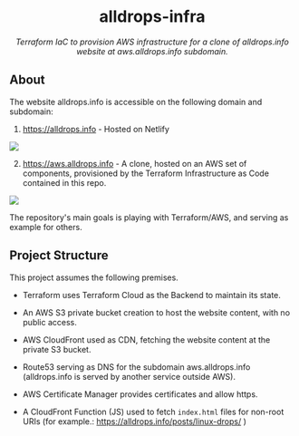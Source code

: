 <h1 align="center">alldrops-infra</h1>

*<p align="center">Terraform IaC to provision AWS infrastructure for a clone of alldrops.info website at aws.alldrops.info subdomain.</p>*

## About

The website alldrops.info is accessible on the following domain and subdomain:

1. https://alldrops.info - Hosted on Netlify

![](https://github.com/rossijonas/alldrops-infra/docs/001.png)

2. https://aws.alldrops.info - A clone, hosted on an AWS set of components, provisioned by the Terraform Infrastructure as Code contained in this repo.

![](https://github.com/rossijonas/alldrops-infra/docs/002.png)

The repository's main goals is playing with Terraform/AWS, and serving as example for others.

## Project Structure

This project assumes the following premises.

- Terraform uses Terraform Cloud as the Backend to maintain its state.

- An AWS S3 private bucket creation to host the website content, with no public access.

- AWS CloudFront used as CDN, fetching the website content at the private S3 bucket.

- Route53 serving as DNS for the subdomain aws.alldrops.info (alldrops.info is served by another service outside AWS).

- AWS Certificate Manager provides certificates and allow https.

- A CloudFront Function (JS) used to fetch `index.html` files for non-root URIs (for example.: https://alldrops.info/posts/linux-drops/ )


